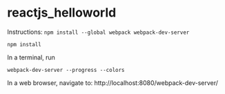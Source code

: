 # reactjs_helloworld
Instructions:
`npm install --global webpack webpack-dev-server`

`npm install`

In a terminal, run 

`webpack-dev-server --progress --colors`

In a web browser, navigate to: http://localhost:8080/webpack-dev-server/ 